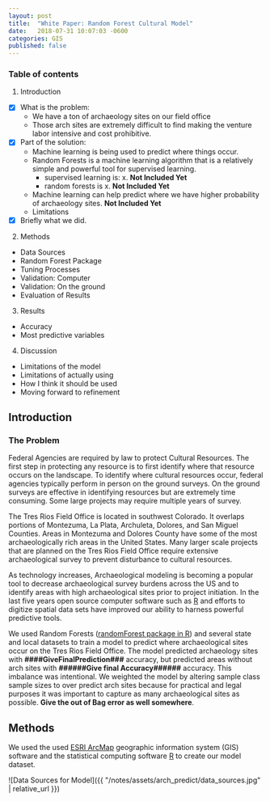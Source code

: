 ```yaml
---
layout: post
title:  "White Paper: Random Forest Cultural Model"
date:   2018-07-31 10:07:03 -0600
categories: GIS
published: false
---
```

### Table of contents
1. Introduction
  * [X] What is the problem:
    * We have a ton of archaeology sites on our field office
    * Those arch sites are extremely difficult to find making the venture labor intensive and cost prohibitive.
  * [X] Part of the solution:
    - Machine learning is being used to predict where things occur.
    - Random Forests is a machine learning algorithm that is a relatively simple and powerful tool for supervised learning.
        * supervised learning is: x. **Not Included Yet**
        * random forests is x. **Not Included Yet**
    - Machine learning can help predict where we have higher probability of archaeology sites. **Not Included Yet**
    - Limitations
  * [X] Briefly what we did.
2. Methods
  * Data Sources
  * Random Forest Package
  * Tuning Processes
  * Validation: Computer
  * Validation: On the ground
  * Evaluation of Results
3. Results
  * Accuracy
  * Most predictive variables
4. Discussion
  * Limitations of the model
  * Limitations of actually using
  * How I think it should be used
  * Moving forward to refinement


## Introduction
### The Problem

Federal Agencies are required by law to protect Cultural Resources.  The first step in protecting any resource is to first identify where that resource occurs on the landscape.  To identify where cultural resources occur, federal agencies typically perform in person on the ground surveys.  On the ground surveys are effective in identifying resources but are extremely time consuming. Some large projects may require multiple years of survey.

The Tres Rios Field Office is located in southwest Colorado.  It overlaps portions of Montezuma, La Plata, Archuleta, Dolores, and San Miguel Counties. Areas in Montezuma and Dolores County have some of the most archaeologically rich areas in the United States.  Many larger scale projects that are planned on the Tres Rios Field Office require extensive archaeological survey to prevent disturbance to cultural resources.  

As technology increases, Archaeological modeling is becoming a popular tool to decrease archaeological survey burdens across the US and to identify areas with high archaeological sites prior to project initiation.  In the last five years open source computer software such as [R](https://www.r-project.org/) and efforts to digitize spatial data sets have improved our ability to harness powerful predictive tools.

We used Random Forests ([randomForest package in R](https://cran.r-project.org/web/packages/randomForest/index.html)) and several state and local datasets to train a model to predict where archaeological sites occur on the Tres Rios Field Office. The model predicted archaeology sites with **####GiveFinalPrediction###** accuracy, but predicted areas without arch sites with **######Give final Accuracy######** accuracy.  This imbalance was intentional. We weighted the model by altering sample class sample sizes to over predict arch sites because for practical and legal purposes it was important to capture as many archaeological sites as possible.  **Give the out of Bag error as well somewhere**.

## Methods
We used the used [ESRI ArcMap](http://desktop.arcgis.com/en/arcmap/) geographic information system (GIS) software and the statistical computing software [R](https://www.r-project.org/) to create our model dataset.  

![Data Sources for Model]({{ "/notes/assets/arch_predict/data_sources.jpg" | relative_url }})
